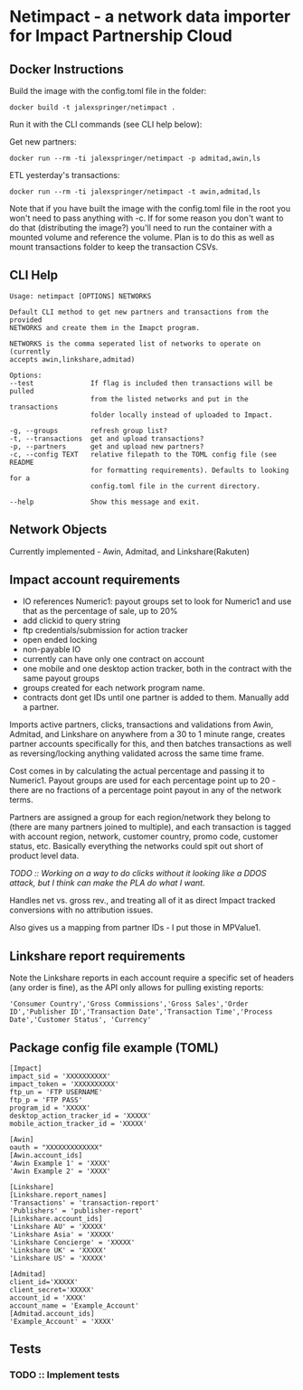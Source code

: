# Netimpact - a network data importer for Impact Partnership Cloud

## Docker Instructions
Build the image with the config.toml file in the folder:

    docker build -t jalexspringer/netimpact .

Run it with the CLI commands (see CLI help below):

Get new partners:

    docker run --rm -ti jalexspringer/netimpact -p admitad,awin,ls

ETL yesterday's transactions:

    docker run --rm -ti jalexspringer/netimpact -t awin,admitad,ls

Note that if you have built the image with the config.toml file in the root you won't need to pass anything with -c. If for some reason you don't want to do that (distributing the image?) you'll need to run the container with a mounted volume and reference the volume. Plan is to do this as well as mount transactions folder to keep the transaction CSVs.

## CLI Help
    Usage: netimpact [OPTIONS] NETWORKS

    Default CLI method to get new partners and transactions from the provided
    NETWORKS and create them in the Imapct program.

    NETWORKS is the comma seperated list of networks to operate on (currently
    accepts awin,linkshare,admitad)

    Options:
    --test              If flag is included then transactions will be pulled
                        from the listed networks and put in the transactions
                        folder locally instead of uploaded to Impact.

    -g, --groups        refresh group list?
    -t, --transactions  get and upload transactions?
    -p, --partners      get and upload new partners?
    -c, --config TEXT   relative filepath to the TOML config file (see README
                        for formatting requirements). Defaults to looking for a
                        config.toml file in the current directory.

    --help              Show this message and exit.

## Network Objects

Currently implemented - Awin, Admitad, and Linkshare(Rakuten)

## Impact account requirements

* IO references Numeric1: payout groups set to look for Numeric1 and use that as the percentage of sale, up to 20%
* add clickid to query string
* ftp credentials/submission for action tracker
* open ended locking
* non-payable IO
* currently can have only one contract on account
* one mobile and one desktop action tracker, both in the contract with the same payout groups
* groups created for each network program name.
* contracts dont get IDs until one partner is added to them. Manually add a partner.

Imports active partners, clicks, transactions and validations from Awin, Admitad, and Linkshare on anywhere from a 30 to 1 minute range, creates partner accounts specifically for this, and then batches transactions as well as reversing/locking anything validated across the same time frame.

Cost comes in by calculating the actual percentage and passing it to Numeric1. Payout groups are used for each percentage point up to 20 - there are no fractions of a percentage point payout in any of the network terms.

Partners are assigned a group for each region/network they belong to (there are many partners joined to multiple), and each transaction is tagged with account region, network, customer country, promo code, customer status, etc. Basically everything the networks could spit out short of product level data.

*TODO :: Working on a way to do clicks without it looking like a DDOS attack, but I think can make the PLA do what I want.*

Handles net vs. gross rev., and treating all of it as direct Impact tracked conversions with no attribution issues.

Also gives us a mapping from partner IDs - I put those in MPValue1.

## Linkshare report requirements

Note the Linkshare reports in each account require a specific set of headers (any order is fine), as the API only allows for pulling existing reports:

    'Consumer Country','Gross Commissions','Gross Sales','Order ID','Publisher ID','Transaction Date','Transaction Time','Process Date','Customer Status', 'Currency'


## Package config file example (TOML)

    [Impact]
    impact_sid = 'XXXXXXXXXX'
    impact_token = 'XXXXXXXXXX'
    ftp_un = 'FTP USERNAME'
    ftp_p = 'FTP PASS'
    program_id = 'XXXXX'
    desktop_action_tracker_id = 'XXXXX'
    mobile_action_tracker_id = 'XXXXX'
      
    [Awin]
    oauth = "XXXXXXXXXXXXX"
    [Awin.account_ids]
    'Awin Example 1' = 'XXXX'
    'Awin Example 2' = 'XXXX'

    [Linkshare]
    [Linkshare.report_names]
    'Transactions' = 'transaction-report'
    'Publishers' = 'publisher-report'
    [Linkshare.account_ids]
    'Linkshare AU' = 'XXXXX'
    'Linkshare Asia' = 'XXXXX'
    'Linkshare Concierge' = 'XXXXX'
    'Linkshare UK' = 'XXXXX'
    'Linkshare US' = 'XXXXX'

    [Admitad]
    client_id='XXXXX'
    client_secret='XXXXX'
    account_id = 'XXXX'
    account_name = 'Example_Account'
    [Admitad.account_ids]
    'Example_Account' = 'XXXX'

## Tests
### TODO :: Implement tests
